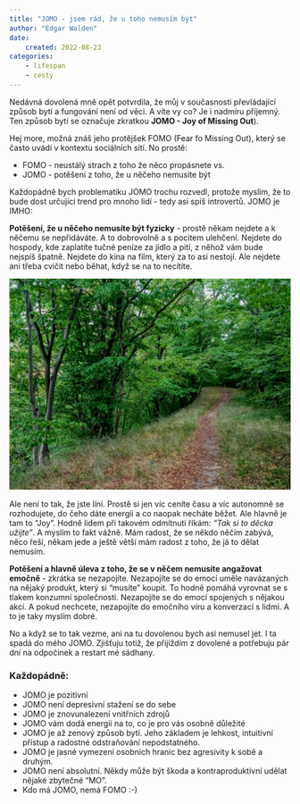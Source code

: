 ```yaml
---
title: "JOMO - jsem rád, že u toho nemusím být"
author: "Edgar Walden"
date:
    created: 2022-08-23
categories: 
    - lifespan
    - cesty
---
```


Nedávná dovolená mně opět potvrdila, že můj v současnosti převládající způsob bytí a fungování není od věci. A víte vy co? Je i nadmíru příjemný. Ten způsob bytí se označuje zkratkou **JOMO - Joy of Missing Out**).<!-- more -->

Hej more, možná znáš jeho protějšek FOMO (Fear fo Missing Out), který se často uvádí v kontextu sociálních sítí. No prostě:

- FOMO - neustálý strach z toho že něco propásnete vs.
- JOMO - potěšení z toho, že u něčeho nemusíte být

Každopádně bych problematiku JOMO trochu rozvedl, protože myslím, že to bude dost určující trend pro mnoho lidí - tedy asi spíš introvertů. JOMO je IMHO:

**Potěšení, že u něčeho nemusíte být fyzicky** - prostě někam nejdete a k něčemu se nepřidáváte. A to dobrovolně a s pocitem ulehčení. Nejdete do hospody, kde zaplatíte tučné peníze za jídlo a pití, z něhož vám bude nejspíš špatně. Nejdete do kina na film, který za to asi nestojí. Ale nejdete ani třeba cvičit nebo běhat, když se na to necítíte.

![Cestou do Holštejna](../img/cesta.jpg)

Ale není to tak, že jste líní. Prostě si jen víc ceníte času a víc autonomně se rozhodujete, do čeho dáte energii a co naopak necháte běžet. Ale hlavně je tam to “Joy”. Hodně lidem při takovém odmítnutí říkám: *“Tak si to děcka užijte”*. A myslím to fakt vážně. Mám radost, že se někdo něčím zabývá, něco řeší, někam jede a ještě větší mám radost z toho, že já to dělat nemusím.

**Potěšení a hlavně úleva z toho, že se v něčem nemusíte angažovat emočně** - zkrátka se nezapojíte. Nezapojíte se do emocí uměle navázaných na nějaký produkt, který si “musíte” koupit. To hodně pomáhá vyrovnat se s tlakem konzumní společnosti. Nezapojíte se do emocí spojených s nějakou akcí. A pokud nechcete, nezapojíte do emočního víru a konverzací s lidmi. A to je taky myslím dobré.

No a když se to tak vezme, ani na tu dovolenou bych asi nemusel jet. I ta spadá do mého JOMO. Zjišťuju totiž, že přijíždím z dovolené a potřebuju pár dní na odpočinek a restart mé sádhany.

### Každopádně:

- JOMO je pozitivní
- JOMO není depresivní stažení se do sebe
- JOMO je znovunalezení vnitřních zdrojů
- JOMO vám dodá energii na to, co je pro vás osobně důležité
- JOMO je až zenový způsob bytí. Jeho základem je lehkost, intuitivní přístup a radostné odstraňování nepodstatného.
- JOMO je jasné vymezení osobních hranic bez agresivity k sobě a druhým.
- JOMO není absolutní. Někdy může být škoda a kontraproduktivní udělat nějaké zbytečné “MO”.
- Kdo má JOMO, nemá FOMO :-)